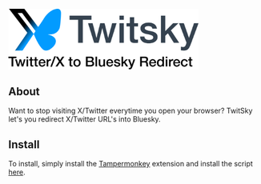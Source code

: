 <p align="left">
  <picture>
    <source
      width="380px"
      media="(prefers-color-scheme: dark)"
      srcset="media/twitsky-logo-dark.svg"
    >
    <img
      width="380px"
      src="media/twitsky-logo-light.svg"
      alt="TwitSky Logo"
    >
  </picture>
</p>


## About

Want to stop visiting X/Twitter everytime you open your browser? TwitSky let's you redirect X/Twitter URL's into Bluesky.

## Install

To install, simply install the [Tampermonkey](https://www.tampermonkey.net/) extension and install the script [here](https://github.com/AqFad2811/TwitSky/raw/refs/heads/main/TwitSky.user.js).
